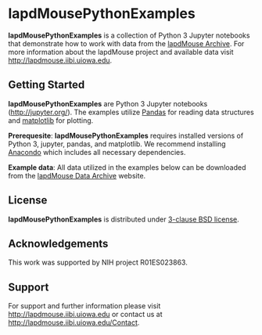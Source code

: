 # lapdMousePythonExamples

**lapdMousePythonExamples** is a collection of Python 3 Jupyter notebooks
that demonstrate how to work with data from the
[lapdMouse Archive](http://lapdmouse.iibi.uiowa.edu/DataRepresentation).
For more information about the lapdMouse project and available data visit
<http://lapdmouse.iibi.uiowa.edu>.

## Getting Started

**lapdMousePythonExamples** are Python 3 Jupyter notebooks (http://jupyter.org/).
The examples utilize [Pandas](https://pandas.pydata.org) for reading data
structures and [matplotlib](https://matplotlib.org/) for plotting.

**Prerequesite**: **lapdMousePythonExamples** requires installed versions of
Python 3, jupyter, pandas, and matplotlib. We recommend installing
[Anacondo](https://www.anaconda.com/download) which includes all necessary
dependencies.

**Example data**: All data utilized in the examples below can be downloaded from
the [lapdMouse Data Archive](http://lapdmouse.iibi.uiowa.edu/Data) website.

## License
**lapdMousePythonExamples** is distributed under [3-clause BSD license](LICENSE.txt).

## Acknowledgements
This work was supported by NIH project R01ES023863.

## Support
For support and further information please visit <http://lapdmouse.iibi.uiowa.edu>
or contact us at http://lapdmouse.iibi.uiowa.edu/Contact.
